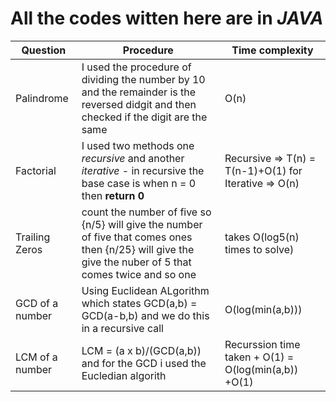 # All the codes witten here are in **_JAVA_**

| Question | Procedure | Time complexity |
|-----|-----|----|
| Palindrome | I used the procedure of dividing the number by 10 and the remainder is the reversed didgit and then checked if the digit are the same|O(n)
| Factorial | I used two methods one _recursive_ and another _iterative_ - in recursive the base case is when n = 0 then **return 0** | Recursive => T(n) = T(n-1)+O(1) for Iterative => O(n)|
| Trailing Zeros | count the number of five so {n/5} will give the number of five that comes ones then {n/25} will give the give the nuber of 5 that comes twice and so one|takes O(log5(n) times to solve) |
| GCD of a number | Using Euclidean ALgorithm which states GCD(a,b) = GCD(a-b,b) and we do this in a recursive call| O(log(min(a,b)))|
| LCM of a number | LCM = (a x b)/(GCD(a,b)) and for the GCD i used the Eucledian algorith  | Recurssion time taken + O(1) = O(log(min(a,b)) +O(1)|